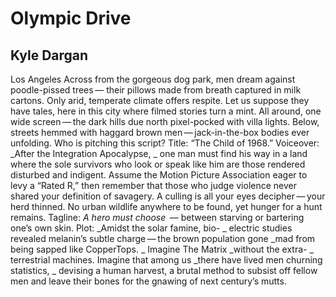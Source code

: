 # Olympic Drive
## Kyle Dargan
Los Angeles
Across from the gorgeous dog park,
men dream against poodle-pissed trees —
their pillows made from breath captured
in milk cartons. Only arid, temperate
climate offers respite. Let us suppose
they have tales, here in this city
where filmed stories turn a mint.
All around, one wide screen — the dark hills
due north pixel-pocked with villa lights.
Below, streets hemmed with haggard
brown men — jack-in-the-box bodies
ever unfolding. Who is pitching
this script? Title: “The Child of 1968.”
Voiceover: _After the Integration Apocalypse,
_
one man must find his way in a land
where the sole survivors who look or speak
like him are those rendered disturbed
and indigent. Assume the Motion Picture
Association eager to levy a “Rated R,”
then remember that those who judge
violence never shared your definition
of savagery. A culling is all your eyes
decipher — your herd thinned. No urban
wildlife anywhere to be found,
yet hunger for a hunt remains.
Tagline: _A hero must choose_  —
between starving or bartering one’s own
skin. Plot: _Amidst the solar famine, bio-
_
electric studies revealed melanin’s subtle
charge — the brown population gone
 _mad from being sapped like CopperTops.
_
Imagine The Matrix _without the extra-
_
terrestrial machines. Imagine that among us
 _there have lived men churning statistics,
_
devising a human harvest, a brutal method
to subsist off fellow men and leave their bones
for the gnawing of next century’s mutts.